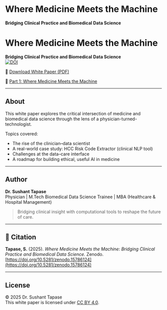 # Where Medicine Meets the Machine  
**Bridging Clinical Practice and Biomedical Data Science**
# Where Medicine Meets the Machine  
**Bridging Clinical Practice and Biomedical Data Science**  
[![DOI](https://img.shields.io/badge/DOI-10.5281%2Fzenodo.15786124-blue)](https://doi.org/10.5281/zenodo.15786124)

📄 [Download White Paper (PDF)](https://Dr-Sushant.github.io/stethtotech_whitepaper/stethtotech_whitepaper_final.pdf)
 
🔖 [Part 1: Where Medicine Meets the Machine](https://doi.org/10.5281/zenodo.15786124)


---

## About

This white paper explores the critical intersection of medicine and biomedical data science through the lens of a physician-turned-technologist.

Topics covered:
- The rise of the clinician–data scientist
- A real-world case study: HCC Risk Code Extractor (clinical NLP tool)
- Challenges at the data–care interface
- A roadmap for building ethical, useful AI in medicine

---

## Author

**Dr. Sushant Tapase**  
Physician | M.Tech Biomedical Data Science Trainee | MBA (Healthcare & Hospital Management)  
> Bridging clinical insight with computational tools to reshape the future of care.

---
## 📘 Citation

**Tapase, S.** (2025). *Where Medicine Meets the Machine: Bridging Clinical Practice and Biomedical Data Science.* Zenodo. [https://doi.org/10.5281/zenodo.15786124](https://doi.org/10.5281/zenodo.15786124)

---
## License

© 2025 Dr. Sushant Tapase  
This white paper is licensed under [CC BY 4.0](https://creativecommons.org/licenses/by/4.0/).  

